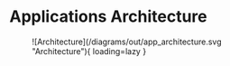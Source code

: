 # Applications Architecture

<figure markdown="span">
    ![Architecture](/diagrams/out/app_architecture.svg "Architecture"){ loading=lazy }
</figure>
